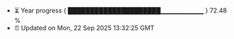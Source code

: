 - ⏳ Year progress { █████████████████████▁▁▁▁▁▁▁▁▁ } 72.48 %
- ⏰ Updated on Mon, 22 Sep 2025 13:32:25 GMT

